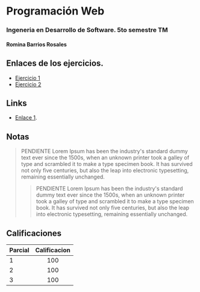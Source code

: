 
# Programación Web
### Ingeneria en Desarrollo de Software. 5to semestre TM

#### Romina Barrios Rosales 

## Enlaces de los ejercicios.

* [Ejercicio 1](temafav/index-01.html)
* [Ejercicio 2](ejercicioDos/tablasyasi.html)

## Links

* [Enlace 1](https://www.youtube.com/watch?v=Oswujxm2Ag0&list=RDOswujxm2Ag0&start_radio=1).

## Notas

> PENDIENTE Lorem Ipsum has been the industry's standard dummy text ever since the 1500s, when an unknown printer took a galley of type and scrambled it to make a type specimen book. It has survived not only five centuries, but also the leap into electronic typesetting, remaining essentially unchanged.
>
>>  PENDIENTE Lorem Ipsum has been the industry's standard dummy text ever since the 1500s, when an unknown printer took a galley of type and scrambled it to make a type specimen book. It has survived not only five centuries, but also the leap into electronic typesetting, remaining essentially unchanged.

## Calificaciones

|Parcial | Calificacion  |
| ------ |:-------------:|
| 1      | 100           |
| 2      | 100           |
| 3      | 100           |

